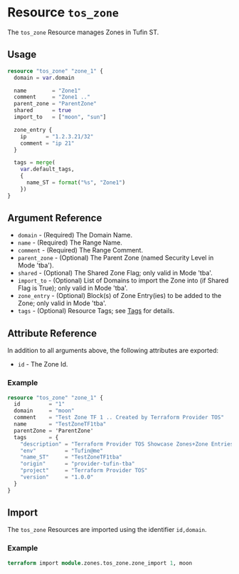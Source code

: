 # Resource `tos_zone`

The `tos_zone` Resource manages Zones in Tufin ST.

## Usage

```terraform
resource "tos_zone" "zone_1" {
  domain = var.domain

  name        = "Zone1"
  comment     = "Zone1 .."
  parent_zone = "ParentZone"
  shared      = true
  import_to   = ["moon", "sun"]

  zone_entry {
    ip      = "1.2.3.21/32"
    comment = "ip 21"
  }

  tags = merge(
    var.default_tags,
    {
      name_ST = format("%s", "Zone1")
    })
}
```

## Argument Reference

* `domain` - (Required) The Domain Name.
* `name` - (Required) The Range Name.
* `comment` - (Required) The Range Comment.
* `parent_zone` - (Optional) The Parent Zone (named Security Level in Mode 'tba').
* `shared` - (Optional) The Shared Zone Flag; only valid in Mode 'tba'.
* `import_to` - (Optional) List of Domains to import the Zone into (if Shared Flag is True); only valid in Mode 'tba'.
* `zone_entry` - (Optional) Block(s) of Zone Entry(ies) to be added to the Zone; only valid in Mode 'tba'.
* `tags` - (Optional) Resource Tags; see [Tags](tag.md) for details.

## Attribute Reference

In addition to all arguments above, the following attributes are exported:

* `id` - The Zone Id.

### Example

```terraform
resource "tos_zone" "zone_1" {
  id         = "1"
  domain     = "moon"
  comment    = "Test Zone TF 1 .. Created by Terraform Provider TOS"
  name       = "TestZoneTF1tba"
  parentZone = 'ParentZone'
  tags       = {
    "description" = "Terraform Provider TOS Showcase Zones+Zone Entries"
    "env"         = "Tufin@me"
    "name_ST"     = "TestZoneTF1tba"
    "origin"      = "provider-tufin-tba"
    "project"     = "Terraform Provider TOS"
    "version"     = "1.0.0"
  }
}
```

## Import

The `tos_zone` Resources are imported using the identifier `id,domain`.

### Example

```terraform
terraform import module.zones.tos_zone.zone_import 1, moon
```
